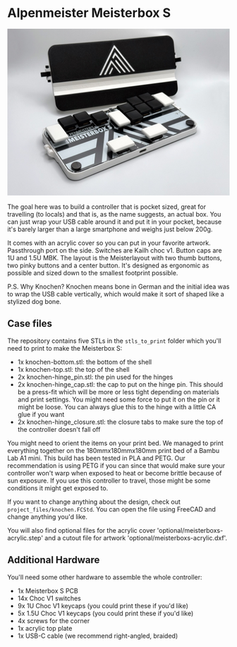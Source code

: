 # Alpenmeister Meisterbox S 

![A leverless controller with a shell printed in black and white. The controller has a lid with a white logo on black background and a white groove. To the side of the shell lid a two closure tabs. The controller itself has 14 black or white buttons with low profile keycaps.](pictures/knochen_overview.jpeg "Overview of the Meisterbox S")

The goal here was to build a controller that is pocket sized, great for travelling (to locals) and that is, as the name suggests, an actual box. You can just wrap your USB cable around it and put it in your pocket, because it's barely larger than a large smartphone and weighs just below 200g.

It comes with an acrylic cover so you can put in your favorite artwork. Passthrough port on the side. Switches are Kailh choc v1. Button caps are 1U and 1.5U MBK. The layout is the Meisterlayout with two thumb buttons, two pinky buttons and a center button. It's designed as ergonomic as possible and sized down to the smallest footprint possible.

P.S. Why Knochen? Knochen means bone in German and the initial idea was to wrap the USB cable vertically, which would make it sort of shaped like a stylized dog bone.

## Case files

The repository contains five STLs in the `stls_to_print` folder which you'll need to print to make the Meisterbox S:

* 1x knochen-bottom.stl: the bottom of the shell
* 1x knochen-top.stl: the top of the shell
* 2x knochen-hinge_pin.stl: the pin used for the hinges
* 2x knochen-hinge_cap.stl: the cap to put on the hinge pin. This should be a press-fit which will be more or less tight depending on materials and print settings. You might need some force to put it on the pin or it might be loose. You can always glue this to the hinge with a little CA glue if you want
* 2x knochen-hinge_closure.stl: the closure tabs to make sure the top of the controller doesn't fall off

You might need to orient the items on your print bed. We managed to print everything together on the 180mmx180mmx180mm print bed of a Bambu Lab A1 mini. This build has been tested in PLA and PETG. Our recommendation is using PETG if you can since that would make sure your controller won't warp when exposed to heat or become brittle because of sun exposure. If you use this controller to travel, those might be some conditions it might get exposed to.

If you want to change anything about the design, check out `project_files/knochen.FCStd`. You can open the file using FreeCAD and change anything you'd like.

You will also find optional files for the acrylic cover 'optional/meisterboxs-acrylic.step' and a cutout file for artwork 'optional/meisterboxs-acrylic.dxf'.

## Additional Hardware

You'll need some other hardware to assemble the whole controller:
* 1x Meisterbox S PCB
* 14x Choc V1 switches
* 9x 1U Choc V1 keycaps (you could print these if you'd like)
* 5x 1.5U Choc V1 keycaps (you could print these if you'd like)
* 4x screws for the corner
* 1x acrylic top plate
* 1x USB-C cable (we recommend right-angled, braided)



